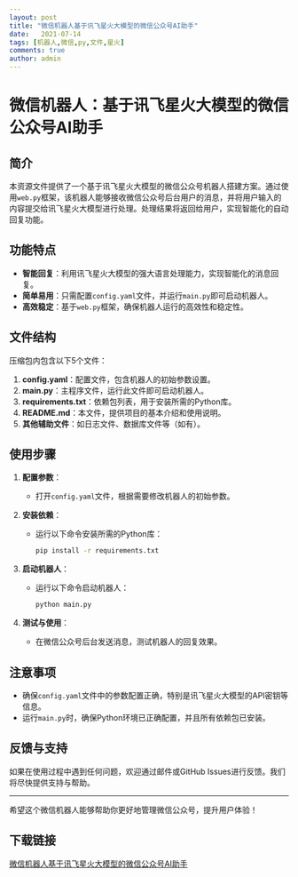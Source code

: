 ```yaml
---
layout: post
title: "微信机器人基于讯飞星火大模型的微信公众号AI助手"
date:   2021-07-14
tags: [机器人,微信,py,文件,星火]
comments: true
author: admin
---
```

# 微信机器人：基于讯飞星火大模型的微信公众号AI助手

## 简介

本资源文件提供了一个基于讯飞星火大模型的微信公众号机器人搭建方案。通过使用`web.py`框架，该机器人能够接收微信公众号后台用户的消息，并将用户输入的内容提交给讯飞星火大模型进行处理。处理结果将返回给用户，实现智能化的自动回复功能。

## 功能特点

- **智能回复**：利用讯飞星火大模型的强大语言处理能力，实现智能化的消息回复。
- **简单易用**：只需配置`config.yaml`文件，并运行`main.py`即可启动机器人。
- **高效稳定**：基于`web.py`框架，确保机器人运行的高效性和稳定性。

## 文件结构

压缩包内包含以下5个文件：

1. **config.yaml**：配置文件，包含机器人的初始参数设置。
2. **main.py**：主程序文件，运行此文件即可启动机器人。
3. **requirements.txt**：依赖包列表，用于安装所需的Python库。
4. **README.md**：本文件，提供项目的基本介绍和使用说明。
5. **其他辅助文件**：如日志文件、数据库文件等（如有）。

## 使用步骤

1. **配置参数**：
   - 打开`config.yaml`文件，根据需要修改机器人的初始参数。

2. **安装依赖**：
   - 运行以下命令安装所需的Python库：
     ```bash
     pip install -r requirements.txt
     ```

3. **启动机器人**：
   - 运行以下命令启动机器人：
     ```bash
     python main.py
     ```

4. **测试与使用**：
   - 在微信公众号后台发送消息，测试机器人的回复效果。

## 注意事项

- 确保`config.yaml`文件中的参数配置正确，特别是讯飞星火大模型的API密钥等信息。
- 运行`main.py`时，确保Python环境已正确配置，并且所有依赖包已安装。

## 反馈与支持

如果在使用过程中遇到任何问题，欢迎通过邮件或GitHub Issues进行反馈。我们将尽快提供支持与帮助。

---

希望这个微信机器人能够帮助你更好地管理微信公众号，提升用户体验！

## 下载链接

[微信机器人基于讯飞星火大模型的微信公众号AI助手](https://pan.quark.cn/s/bd3b6a55a29f)